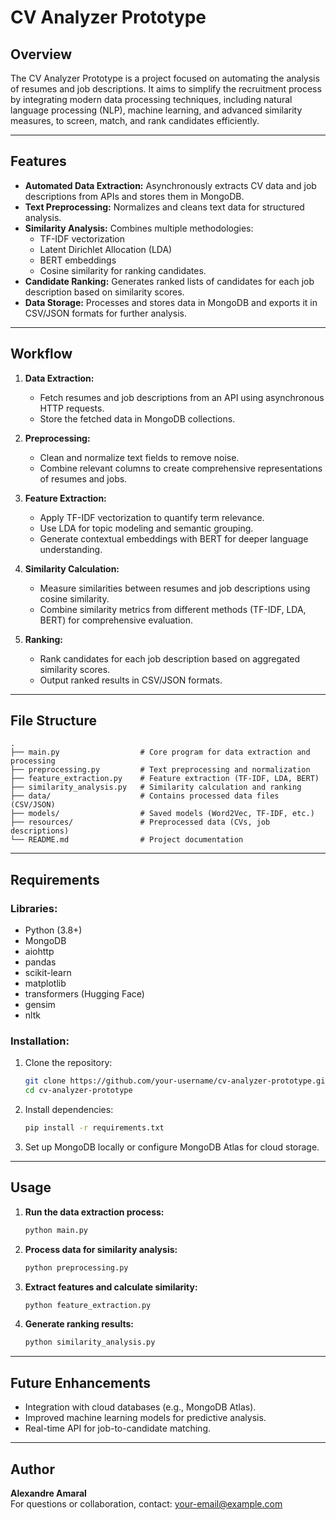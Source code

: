 
# CV Analyzer Prototype

## Overview
The CV Analyzer Prototype is a project focused on automating the analysis of resumes and job descriptions. It aims to simplify the recruitment process by integrating modern data processing techniques, including natural language processing (NLP), machine learning, and advanced similarity measures, to screen, match, and rank candidates efficiently.

---

## Features
- **Automated Data Extraction:** Asynchronously extracts CV data and job descriptions from APIs and stores them in MongoDB.
- **Text Preprocessing:** Normalizes and cleans text data for structured analysis.
- **Similarity Analysis:** Combines multiple methodologies:
  - TF-IDF vectorization
  - Latent Dirichlet Allocation (LDA)
  - BERT embeddings
  - Cosine similarity for ranking candidates.
- **Candidate Ranking:** Generates ranked lists of candidates for each job description based on similarity scores.
- **Data Storage:** Processes and stores data in MongoDB and exports it in CSV/JSON formats for further analysis.

---

## Workflow

1. **Data Extraction:**
   - Fetch resumes and job descriptions from an API using asynchronous HTTP requests.
   - Store the fetched data in MongoDB collections.

2. **Preprocessing:**
   - Clean and normalize text fields to remove noise.
   - Combine relevant columns to create comprehensive representations of resumes and jobs.

3. **Feature Extraction:**
   - Apply TF-IDF vectorization to quantify term relevance.
   - Use LDA for topic modeling and semantic grouping.
   - Generate contextual embeddings with BERT for deeper language understanding.

4. **Similarity Calculation:**
   - Measure similarities between resumes and job descriptions using cosine similarity.
   - Combine similarity metrics from different methods (TF-IDF, LDA, BERT) for comprehensive evaluation.

5. **Ranking:**
   - Rank candidates for each job description based on aggregated similarity scores.
   - Output ranked results in CSV/JSON formats.

---

## File Structure

```
.
├── main.py                  # Core program for data extraction and processing
├── preprocessing.py         # Text preprocessing and normalization
├── feature_extraction.py    # Feature extraction (TF-IDF, LDA, BERT)
├── similarity_analysis.py   # Similarity calculation and ranking
├── data/                    # Contains processed data files (CSV/JSON)
├── models/                  # Saved models (Word2Vec, TF-IDF, etc.)
├── resources/               # Preprocessed data (CVs, job descriptions)
└── README.md                # Project documentation
```

---

## Requirements

### Libraries:
- Python (3.8+)
- MongoDB
- aiohttp
- pandas
- scikit-learn
- matplotlib
- transformers (Hugging Face)
- gensim
- nltk

### Installation:
1. Clone the repository:
   ```bash
   git clone https://github.com/your-username/cv-analyzer-prototype.git
   cd cv-analyzer-prototype
   ```
2. Install dependencies:
   ```bash
   pip install -r requirements.txt
   ```

3. Set up MongoDB locally or configure MongoDB Atlas for cloud storage.

---

## Usage

1. **Run the data extraction process:**
   ```bash
   python main.py
   ```
2. **Process data for similarity analysis:**
   ```bash
   python preprocessing.py
   ```
3. **Extract features and calculate similarity:**
   ```bash
   python feature_extraction.py
   ```

4. **Generate ranking results:**
   ```bash
   python similarity_analysis.py
   ```

---

## Future Enhancements
- Integration with cloud databases (e.g., MongoDB Atlas).
- Improved machine learning models for predictive analysis.
- Real-time API for job-to-candidate matching.

---

## Author
**Alexandre Amaral**  
For questions or collaboration, contact: [your-email@example.com](mailto:your-email@example.com)
